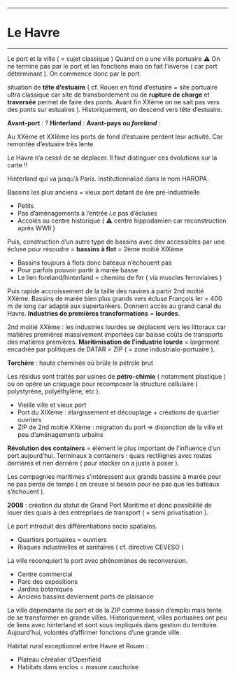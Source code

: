 ***
# Le Havre 
***
Le port et la ville ( = sujet classique )
Quand on a une ville portuaire 
⚠ On ne termine pas par le port et les fonctions mais on fait l’inverse ( car port déterminant ). On commence donc par le port. 

situation de **tête d’estuaire** ( cf. Rouen en fond d’estuaire = site portuaire ultra classique car site de transbordement ou de **rupture de charge** et **traversée** permet de faire des ponts. Avant fin XXème on ne sait pas vers des ponts sur estuaires ). Historiquement, on descend vers tête d’estuaire. 

**Avant-port** : ? 
**Hinterland** : 
**Avant-pays ou *foreland*** : 

Au XXème et XXIème les ports de fond d’estuaire perdent leur activité. Car remontée d’estuaire très lente. 

Le Havre n’a cessé de se déplacer. Il faut distinguer ces évolutions sur la carte !! 

Hinterland qui va jusqu’à Paris. Institutionnalisé dans le nom HAROPA. 

Bassins les plus anciens = vieux port datant de ère pré-industrielle 
- Petits 
- Pas d’aménagements à l’entrée *i.e* pas d’écluses 
- Accolés au centre historique ( ⚠ centre hippodamien car reconstruction après WWII )

Puis, construction d’un autre type de bassins avec dev accessibles par une écluse pour résoudre = **bassins à flot** = 2ème moitié XIXème 
- Bassins toujours à flots donc bateaux n’échouent pas 
- Pour parfois pouvoir partir à marée basse 
- Le lien foreland/hinterland = chemins de fer ( via muscles ferroviaires )

Puis rapide accroissement de la taille des navires à partir 2nd moitié XXème. Bassins de marée bien plus grands vers écluse François Ier = 400 m de long car adapté aux supertankers. Donnent accès au grand canal du Havre. **Industries de premières transformations** = **lourdes**. 

2nd moitié XXème : les industries lourdes se déplacent vers les littoraux car matières premières massivement importées car baisse coûts de transports des matières premières. **Maritimisation de l’industrie lourde** = largement encadrée par politiques de DATAR = ZIP ( = zone industrialo-portuaire ). 

**Torchère** : haute cheminée où brûle le pétrole brut 

Les résidus sont traités par usines de **pétro-chimie** ( notamment plastique ) où on opère un craquage pour recomposer la structure cellulaire ( polystyrène, polyéthylène, etc ).
 
- Vieille ville et vieux port 
- Port du XIXème : élargissement et découplage + créations de quartier ouvriers 
- ZIP de 2nd moitié XXème : migration du port ⇒ disjonction de la ville et peu d’aménagements urbains 

**Révolution des containers** = élément le plus important de l’influence d’un port aujourd’hui. 
Terminaux à containers : quais rectilignes avec routes derrières et rien derrière ( pour stocker on a juste à poser ).

Les compagnies maritimes s’intéressent aux grands bassins à marée pour ne pas perde de temps ( on creuse si besoin pour ne pas que les bateaux s’échouent ). 


**2008** : création du statut de Grand Port Maritime et donc possibilité de louer des quais à des entreprises de transport ( = semi privatisation ).

Le port introduit des différentiations socio spatiales. 
- Quartiers portuaires = ouvriers 
- Risques industrielles et sanitaires ( cf. directive CEVESO )

La ville reconquiert le port avec phénomènes de reconversion. 
- Centre commercial 
- Parc des expositions 
- Jardins botaniques 
- Anciens bassins deviennent ports de plaisance 

La ville dépendante du port et de la ZIP comme bassin d’emploi mais tente de se transformer en grande villes. Historiquement, villes portuaires ont peu de liens avec hinterland et sont sous impliqués dans gestion du territoire. Aujourd’hui, volontés d’affirmer fonctions d’une grande ville. 

Habitat rural exceptionnel entre Havre et Rouen : 
- Plateau céréalier d’Openfield 
- Habitats dans enclos = masure cauchoise 